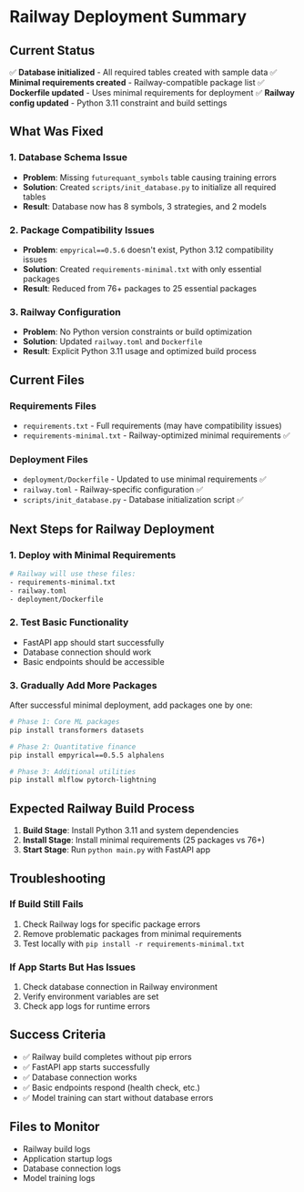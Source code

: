 # Railway Deployment Summary

## Current Status
✅ **Database initialized** - All required tables created with sample data
✅ **Minimal requirements created** - Railway-compatible package list
✅ **Dockerfile updated** - Uses minimal requirements for deployment
✅ **Railway config updated** - Python 3.11 constraint and build settings

## What Was Fixed

### 1. Database Schema Issue
- **Problem**: Missing `futurequant_symbols` table causing training errors
- **Solution**: Created `scripts/init_database.py` to initialize all required tables
- **Result**: Database now has 8 symbols, 3 strategies, and 2 models

### 2. Package Compatibility Issues
- **Problem**: `empyrical==0.5.6` doesn't exist, Python 3.12 compatibility issues
- **Solution**: Created `requirements-minimal.txt` with only essential packages
- **Result**: Reduced from 76+ packages to 25 essential packages

### 3. Railway Configuration
- **Problem**: No Python version constraints or build optimization
- **Solution**: Updated `railway.toml` and `Dockerfile`
- **Result**: Explicit Python 3.11 usage and optimized build process

## Current Files

### Requirements Files
- `requirements.txt` - Full requirements (may have compatibility issues)
- `requirements-minimal.txt` - Railway-optimized minimal requirements ✅

### Deployment Files
- `deployment/Dockerfile` - Updated to use minimal requirements ✅
- `railway.toml` - Railway-specific configuration ✅
- `scripts/init_database.py` - Database initialization script ✅

## Next Steps for Railway Deployment

### 1. Deploy with Minimal Requirements
```bash
# Railway will use these files:
- requirements-minimal.txt
- railway.toml
- deployment/Dockerfile
```

### 2. Test Basic Functionality
- FastAPI app should start successfully
- Database connection should work
- Basic endpoints should be accessible

### 3. Gradually Add More Packages
After successful minimal deployment, add packages one by one:
```bash
# Phase 1: Core ML packages
pip install transformers datasets

# Phase 2: Quantitative finance
pip install empyrical==0.5.5 alphalens

# Phase 3: Additional utilities
pip install mlflow pytorch-lightning
```

## Expected Railway Build Process

1. **Build Stage**: Install Python 3.11 and system dependencies
2. **Install Stage**: Install minimal requirements (25 packages vs 76+)
3. **Start Stage**: Run `python main.py` with FastAPI app

## Troubleshooting

### If Build Still Fails
1. Check Railway logs for specific package errors
2. Remove problematic packages from minimal requirements
3. Test locally with `pip install -r requirements-minimal.txt`

### If App Starts But Has Issues
1. Check database connection in Railway environment
2. Verify environment variables are set
3. Check app logs for runtime errors

## Success Criteria
- ✅ Railway build completes without pip errors
- ✅ FastAPI app starts successfully
- ✅ Database connection works
- ✅ Basic endpoints respond (health check, etc.)
- ✅ Model training can start without database errors

## Files to Monitor
- Railway build logs
- Application startup logs
- Database connection logs
- Model training logs
